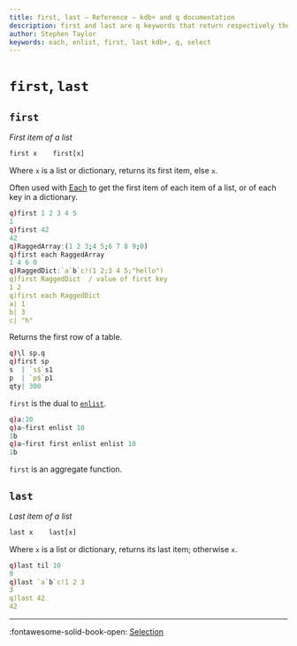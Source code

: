 ```yaml
---
title: first, last – Reference – kdb+ and q documentation
description: first and last are q keywords that return respectively the first and last items from a list.
author: Stephen Taylor
keywords: each, enlist, first, last kdb+, q, select
---
```

# `first`, `last`



## `first`

_First item of a list_

```txt
first x    first[x]
```

Where `x` is a list or dictionary, returns its first item, else `x`.

Often used with [Each](maps.md#each) to get the first item of each item of a list, or of each key in a dictionary.

```q
q)first 1 2 3 4 5
1
q)first 42
42
q)RaggedArray:(1 2 3;4 5;6 7 8 9;0)
q)first each RaggedArray
1 4 6 0
q)RaggedDict:`a`b`c!(1 2;3 4 5;"hello")
q)first RaggedDict  / value of first key
1 2
q)first each RaggedDict
a| 1
b| 3
c| "h"
```

Returns the first row of a table.

```q
q)\l sp.q
q)first sp
s  | `s$`s1
p  | `p$`p1
qty| 300
```

`first` is the dual to [`enlist`](enlist.md).

```q
q)a:10
q)a~first enlist 10
1b
q)a~first first enlist enlist 10
1b
```

`first` is an aggregate function.



## `last`

_Last item of a list_

```txt
last x    last[x]
```

Where `x` is a list or dictionary, returns its last item; otherwise `x`.

```q
q)last til 10
9
q)last `a`b`c!1 2 3
3
q)last 42
42
```

----
:fontawesome-solid-book-open:
[Selection](../basics/by-topic.md#selection)
